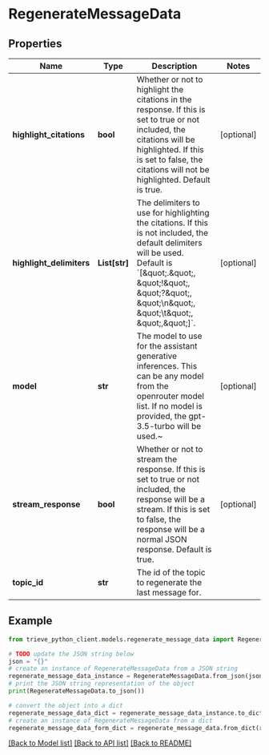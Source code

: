 # RegenerateMessageData


## Properties

Name | Type | Description | Notes
------------ | ------------- | ------------- | -------------
**highlight_citations** | **bool** | Whether or not to highlight the citations in the response. If this is set to true or not included, the citations will be highlighted. If this is set to false, the citations will not be highlighted. Default is true. | [optional] 
**highlight_delimiters** | **List[str]** | The delimiters to use for highlighting the citations. If this is not included, the default delimiters will be used. Default is &#x60;[\&quot;.\&quot;, \&quot;!\&quot;, \&quot;?\&quot;, \&quot;\\n\&quot;, \&quot;\\t\&quot;, \&quot;,\&quot;]&#x60;. | [optional] 
**model** | **str** | The model to use for the assistant generative inferences. This can be any model from the openrouter model list. If no model is provided, the gpt-3.5-turbo will be used.~ | [optional] 
**stream_response** | **bool** | Whether or not to stream the response. If this is set to true or not included, the response will be a stream. If this is set to false, the response will be a normal JSON response. Default is true. | [optional] 
**topic_id** | **str** | The id of the topic to regenerate the last message for. | 

## Example

```python
from trieve_python_client.models.regenerate_message_data import RegenerateMessageData

# TODO update the JSON string below
json = "{}"
# create an instance of RegenerateMessageData from a JSON string
regenerate_message_data_instance = RegenerateMessageData.from_json(json)
# print the JSON string representation of the object
print(RegenerateMessageData.to_json())

# convert the object into a dict
regenerate_message_data_dict = regenerate_message_data_instance.to_dict()
# create an instance of RegenerateMessageData from a dict
regenerate_message_data_form_dict = regenerate_message_data.from_dict(regenerate_message_data_dict)
```
[[Back to Model list]](../README.md#documentation-for-models) [[Back to API list]](../README.md#documentation-for-api-endpoints) [[Back to README]](../README.md)


